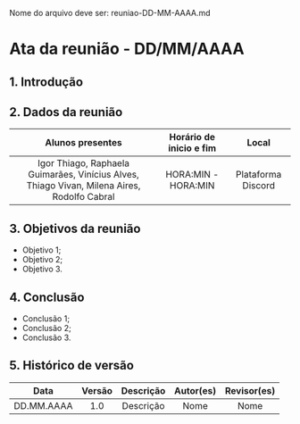 Nome do arquivo deve ser: reuniao-DD-MM-AAAA.md

# Ata da reunião - DD/MM/AAAA

## 1. Introdução
 
## 2. Dados da reunião
|                                    Alunos presentes                                     |   Horário de inicio e fim |      Local       |
| :-------------------------------------------------------------------------------------: | :--------: | :--------------: |
| Igor Thiago, Raphaela Guimarães, Vinícius Alves, Thiago Vivan, Milena Aires, Rodolfo Cabral | HORA:MIN - HORA:MIN | Plataforma Discord |

## 3. Objetivos da reunião
 - Objetivo 1;
 - Objetivo 2;
 - Objetivo 3.

## 4. Conclusão
 - Conclusão 1;
 - Conclusão 2;
 - Conclusão 3.

## 5. Histórico de versão
|    Data    | Versão | Descrição    | Autor(es)    | Revisor(es)           |
| :--------: | :----: | :----------: | :----------: | :----------------: |
| DD.MM.AAAA |  1.0   | Descrição | Nome | Nome |